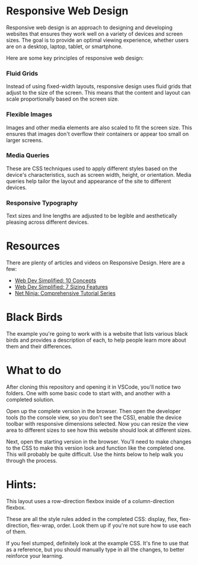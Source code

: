 # Responsive Web Design
Responsive web design is an approach to designing and developing websites that ensures they work well on a variety of devices and screen sizes. The goal is to provide an optimal viewing experience, whether users are on a desktop, laptop, tablet, or smartphone.

Here are some key principles of responsive web design:

### Fluid Grids
Instead of using fixed-width layouts, responsive design uses fluid grids that adjust to the size of the screen. This means that the content and layout can scale proportionally based on the screen size.

### Flexible Images
Images and other media elements are also scaled to fit the screen size. This ensures that images don't overflow their containers or appear too small on larger screens.

### Media Queries
These are CSS techniques used to apply different styles based on the device's characteristics, such as screen width, height, or orientation. Media queries help tailor the layout and appearance of the site to different devices.

### Responsive Typography
Text sizes and line lengths are adjusted to be legible and aesthetically pleasing across different devices.

# Resources

There are plenty of articles and videos on Responsive Design. Here are a few:
- [Web Dev Simplified: 10 Concepts](https://www.youtube.com/watch?v=TUD1AWZVgQ8)
- [Web Dev Simplified: 7 Sizing Features](https://www.youtube.com/watch?v=1AyiCquK8zY)
- [Net Ninja: Comprehensive Tutorial Series](https://www.youtube.com/watch?v=3tLb3i7GB38&list=PL4cUxeGkcC9g9Vh9MAA-XKnfJsWZnPZFw)


# Black Birds

The example you're going to work with is a website that lists various black birds and provides a description of each, to help people learn more about them and their differences.

# What to do
After cloning this repository and opening it in VSCode, you'll notice two folders. One with some basic code to start with, and another with a completed solution.

Open up the complete version in the browser. Then open the developer tools (to the console view, so you don't see the CSS), enable the device toolbar with responsive dimensions selected. Now you can resize the view area to different sizes to see how this website should look at different sizes.

Next, open the starting version in the browser. You'll need to make changes to the CSS to make this version look and function like the completed one. This will probably be quite difficult. Use the hints below to help walk you through the process.



# Hints:
This layout uses a row-direction flexbox inside of a column-direction flexbox.

These are all the style rules added in the completed CSS: display, flex, flex-direction, flex-wrap, order. Look them up if you're not sure how to use each of them.

If you feel stumped, definitely look at the example CSS. It's fine to use that as a reference, but you should manually type in all the changes, to better reinforce your learning.